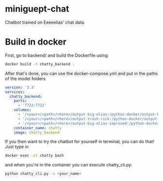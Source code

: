 # miniguept-chat
Chatbot trained on Eeeeelias' chat data.

# Build in docker

First, go to backend/ and build the Dockerfile using: 

````bash
docker build -t chatty_backend .
````
After that's done, you can use the docker-compose.yml and put in the paths of the model folders

```yaml
version: '3.3'
services:
  chatty_backend:
    ports:
      - '7722:7722'
    volumes:
      - '/<your>/<path>/<here>/output-big-elias:/python-docker/output-big-elias'
      - '/<your>/<path>/<here>/output-trash-rick:/python-docker/output-trash-rick'
      - '/<your>/<path>/<here>/output-big-elias-improved:/python-docker/output-big-elias-improved'
    container_name: chatty
    image: chatty_backend
```

If you then want to try the chatbot for yourself in terminal, you can do that! Just type in
```bash
docker exec -it chatty bash
```
and when you're in the container you can execute chatty_cli.py:
```bash
python chatty_cli.py -n <your_name>
```